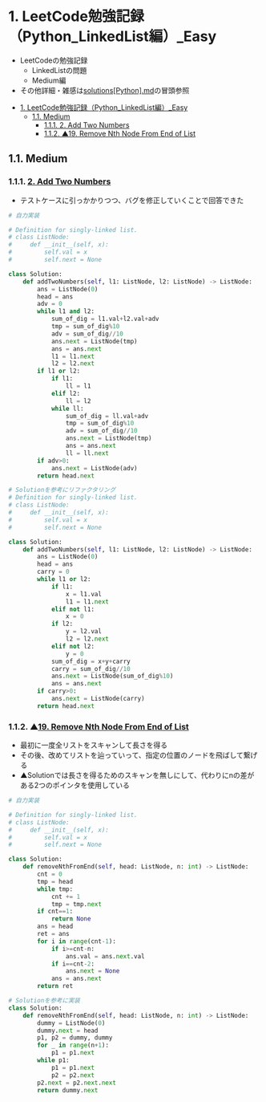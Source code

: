 # 1. LeetCode勉強記録（Python_LinkedList編）_Easy

- LeetCodeの勉強記録
    - LinkedListの問題
    - Medium編
- その他詳細・雑感は[solutions[Python].md](https://github.com/kokokocococo555/LeetCodeMemo/blob/master/solutions%5BPython%5D.md)の冒頭参照


<!-- TOC -->

- [1. LeetCode勉強記録（Python_LinkedList編）_Easy](#1-leetcode%E5%8B%89%E5%BC%B7%E8%A8%98%E9%8C%B2pythonlinkedlist%E7%B7%A8easy)
  - [1.1. Medium](#11-medium)
    - [1.1.1. 2. Add Two Numbers](#111-2-add-two-numbers)
    - [1.1.2. ▲19. Remove Nth Node From End of List](#112-%E2%96%B219-remove-nth-node-from-end-of-list)

<!-- /TOC -->

## 1.1. Medium

### 1.1.1. [2. Add Two Numbers](https://leetcode.com/problems/add-two-numbers/)

- テストケースに引っかかりつつ、バグを修正していくことで回答できた

```python
# 自力実装

# Definition for singly-linked list.
# class ListNode:
#     def __init__(self, x):
#         self.val = x
#         self.next = None

class Solution:
    def addTwoNumbers(self, l1: ListNode, l2: ListNode) -> ListNode:
        ans = ListNode(0)
        head = ans
        adv = 0
        while l1 and l2:
            sum_of_dig = l1.val+l2.val+adv
            tmp = sum_of_dig%10
            adv = sum_of_dig//10
            ans.next = ListNode(tmp)
            ans = ans.next
            l1 = l1.next
            l2 = l2.next
        if l1 or l2:
            if l1:
                ll = l1
            elif l2:
                ll = l2
            while ll:
                sum_of_dig = ll.val+adv
                tmp = sum_of_dig%10
                adv = sum_of_dig//10
                ans.next = ListNode(tmp)
                ans = ans.next
                ll = ll.next
        if adv>0:
            ans.next = ListNode(adv)
        return head.next
```

```python
# Solutionを参考にリファクタリング
# Definition for singly-linked list.
# class ListNode:
#     def __init__(self, x):
#         self.val = x
#         self.next = None

class Solution:
    def addTwoNumbers(self, l1: ListNode, l2: ListNode) -> ListNode:
        ans = ListNode(0)
        head = ans
        carry = 0
        while l1 or l2:
            if l1:
                x = l1.val
                l1 = l1.next
            elif not l1:
                x = 0
            if l2:
                y = l2.val
                l2 = l2.next
            elif not l2:
                y = 0
            sum_of_dig = x+y+carry
            carry = sum_of_dig//10
            ans.next = ListNode(sum_of_dig%10)
            ans = ans.next
        if carry>0:
            ans.next = ListNode(carry)
        return head.next
```

### 1.1.2. ▲[19. Remove Nth Node From End of List](https://leetcode.com/problems/remove-nth-node-from-end-of-list/)

- 最初に一度全リストをスキャンして長さを得る
- その後、改めてリストを辿っていって、指定の位置のノードを飛ばして繋げる
- ▲Solutionでは長さを得るためのスキャンを無しにして、代わりにnの差がある2つのポインタを使用している

```python
# 自力実装

# Definition for singly-linked list.
# class ListNode:
#     def __init__(self, x):
#         self.val = x
#         self.next = None

class Solution:
    def removeNthFromEnd(self, head: ListNode, n: int) -> ListNode:
        cnt = 0
        tmp = head
        while tmp:
            cnt += 1
            tmp = tmp.next
        if cnt==1:
            return None
        ans = head
        ret = ans
        for i in range(cnt-1):
            if i>=cnt-n:
                ans.val = ans.next.val
            if i==cnt-2:
                ans.next = None
            ans = ans.next
        return ret
```

```python
# Solutionを参考に実装
class Solution:
    def removeNthFromEnd(self, head: ListNode, n: int) -> ListNode:
        dummy = ListNode(0)
        dummy.next = head
        p1, p2 = dummy, dummy
        for _ in range(n+1):
            p1 = p1.next
        while p1:
            p1 = p1.next
            p2 = p2.next
        p2.next = p2.next.next
        return dummy.next
```